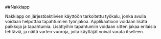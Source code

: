 ##Nakkiapp

Nakkiapp on järjestöaktiivien käyttöön tarkoitettu työkalu, jonka avulla voidaan helpottaa tapahtumien työnjakoa. Applikaatioon voidaan lisätä paikkoja ja tapahtumia. Lisättyihin tapahtumiin voidaan sitten jakaa erilaisia tehtäviä, ja näitä varten vuoroja, joita käyttäjät voivat varata itselleen.

